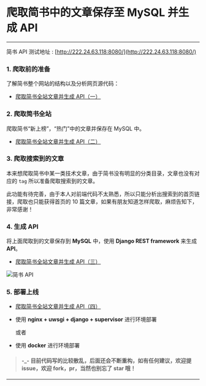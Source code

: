 # 爬取简书中的文章保存至 MySQL 并生成 API 

---

简书 API 测试地址 : [http://222.24.63.118:8080/](http://222.24.63.118:8080/)


### 1. 爬取前的准备

了解简书整个网站的结构以及分析网页源代码：

* [爬取简书全站文章并生成 API（一）](http://www.jianshu.com/p/c546c175b763)

### 2. 爬取简书全站

爬取简书“新上榜”，“热门”中的文章并保存在 MySQL 中。

* [爬取简书全站文章并生成 API（二）](http://www.jianshu.com/p/19e010b2a4c0)


### 3. 爬取搜索到的文章

本来想爬取简书中某一类技术文章，由于简书没有明显的分类目录，文章也没有对应的 `tag` 所以准备爬取搜索到的文章。

此功能有待完善，由于本人对前端代码不太熟悉，所以只能分析出搜索到的首页链接，爬取也只能获得首页的 10 篇文章，如果有朋友知道怎样爬取，麻烦告知下，非常感谢！



### 4. 生成 API

将上面爬取到的文章保存到 **MySQL** 中，使用 **Django REST framework** 来生成 **API**。

* [爬取简书全站文章并生成 API（三）](http://www.jianshu.com/p/f30788fddaf2)


![简书 API](http://cdn.tianfeiyu.com/jianshuapi.png)


### 5. 部署上线

* [爬取简书全站文章并生成 API（四）](http://www.jianshu.com/p/9e1d12500f78)


* 使用 **nginx + uwsgi + django + supervisor** 进行环境部署

	或者

* 使用 **docker** 进行环境部署



> #### -_- 目前代码写的比较散乱，后面还会不断重构，如有任何建议，欢迎提 issue，欢迎 fork，pr，当然也别忘了 star 哦！

---
